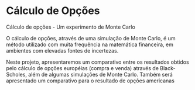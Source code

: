 # Cálculo de Opções
Cálculo de opções - Um experimento de Monte Carlo

O cálculo de opções, através de uma simulação de Monte Carlo, é um método utilizado com muita frequência
na matemática financeira, em ambientes com elevadas fontes de incertezas.

Neste projeto, apresentaremos um comparativo entre os resultados obtidos pelo cálculo de opções européias
(compra e venda) através de Black-Scholes, além de algumas simulações de Monte Carlo. Também será
apresentado um comparativo para o resultado de opções americanas

